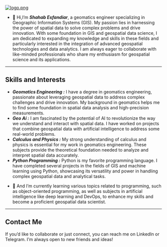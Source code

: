 
[![logo.png](https://i.postimg.cc/zBXMpZdL/logo.png)](https://postimg.cc/sBqwD8Cy)

- 👋 Hi,I’m ___Shahab Esfandiar___,
a geomatics engineer specializing in Geographic Information Systems (GIS). My passion lies in harnessing the power of spatial data to solve complex problems and drive innovation. With some foundation in GIS and geospatial data science, I am dedicated to expanding my knowledge and skills in these fields and particularly interested in the integration of advanced geospatial technologies and data analytics. I am always eager to collaborate with like-minded professionals who share my enthusiasm for geospatial science and its applications.
---

<h2>Skills and Interests</h2>

<ul>
  <li><b><i>Geomatics Engineering :</i></b> I have a degree in geomatics engineering, passionate about leveraging geospatial data to address complex challenges and drive innovation. My background in geomatics helps me to find some foundation in spatial data analysis and high-precision measurements.</li>
  <li><b><i>Geo Ai :</i></b> I am fascinated by the potential of AI to revolutionize the way we understand and interact with spatial data. I have worked on projects that combine geospatial data with artificial intelligence to address some real-world problems.</li>
  <li><b><i>Calculus and Physics :</i></b> My strong understanding of calculus and physics is essential for my work in geomatics engineering. These subjects provide the theoretical foundation needed to analyze and interpret spatial data accurately.</li>
  <li><b><i>Python Programming :</i></b> Python is my favorite programming language. I have completed several projects in the fields of GIS and machine learning using Python, showcasing its versatility and power in handling complex geospatial data and analytical tasks.</li>
</ul>

- 🌱 And I’m currently learning various topics related to programming, such as object-oriented programming, as well as subjects in artificial intelligence like deep learning and DevOps, to enhance my skills and become a proficient geospatial data scientist.
---

<h2>Contact Me</h2>

<p>If you’d like to collaborate or just connect, you can reach me on LinkedIn or Telegram. I’m always open to new friends and ideas!</p>
